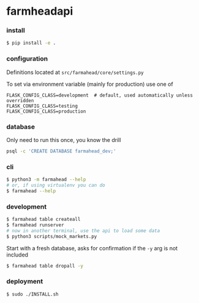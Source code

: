 # farmheadapi

### install
```bash
$ pip install -e .
```

### configuration
Definitions located at `src/farmahead/core/settings.py`

To set via environment variable (mainly for production) use one of
```
FLASK_CONFIG_CLASS=development  # default, used automatically unless overridden
FLASK_CONFIG_CLASS=testing
FLASK_CONFIG_CLASS=production
```

### database
Only need to run this once, you know the drill
```bash
psql -c 'CREATE DATABASE farmahead_dev;'
```

### cli
```bash
$ python3 -m farmahead --help
# or, if using virtualenv you can do
$ farmahead --help
```

### development
```bash
$ farmahead table createall
$ farmahead runserver
# now in another terminal, use the api to load some data
$ python3 scripts/mock_markets.py
```
Start with a fresh database, asks for confirmation if the `-y` arg is not included
```bash
$ farmahead table dropall -y
```

### deployment

```bash
$ sudo ./INSTALL.sh
```
